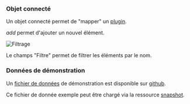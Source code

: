 ### Objet connecté

Un objet connecté permet de "mapper" un [plugin](#/plugins).

<i class="help-icons">add</i> permet d'ajouter un nouvel élément.

![Filtrage](js/helps/images/filter.png "Filtrage")

Le champs "Filtre" permet de filtrer les éléments par le nom.

### Données de démonstration

Un [fichier de données](https://snap-ci.com/buildartifacts/green/52740/defaultPipeline/106/install/1/jarvis-core/jarvis-core-server/src/test/resources/sample.json?archived=true) de démonstration est disponible sur [github](https://github.com/yroffin/jarvis).

Ce fichier de donnée exemple peut être chargé via la ressource [snapshot](#/snapshots).
